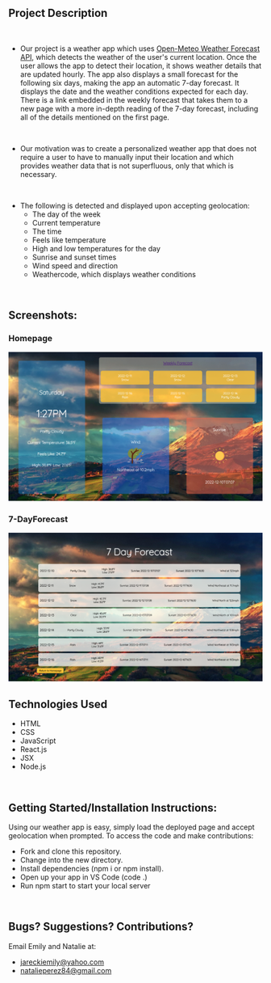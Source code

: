 ## Project Description
<br/>

- Our project is a weather app which uses [Open-Meteo Weather Forecast API](https://open-meteo.com/en/docs), which detects the weather of the user's current location. Once the user allows the app to detect their location, it shows weather details that are updated hourly. The app also displays a small forecast for the following six days, making the app an automatic 7-day forecast. It displays the date and the weather conditions expected for each day. There is a link embedded in the weekly forecast that takes them to a new page with a more in-depth reading of the 7-day forecast, including all of the details mentioned on the first page. 
<br/>

- Our motivation was to create a personalized weather app that does not require a user to have to manually input their location and which provides weather data that is not superfluous, only that which is necessary. 
<br/>

- The following is detected and displayed upon accepting geolocation: 
    -   The day of the week
    -   Current temperature
    -   The time
    -   Feels like temperature
    -   High and low temperatures for the day
    -   Sunrise and sunset times
    -   Wind speed and direction
    -   Weathercode, which displays weather conditions 
    
<br/>

## Screenshots:
### Homepage
![Homepage](./assets/Screen%20Shot%20Homepage.png)
<br/>

### 7-DayForecast
![7-Day Forecast](./assets/Screen%20Shot%207Day%20Forecast.png)

## Technologies Used
- HTML
- CSS
- JavaScript
- React.js
- JSX
- Node.js

<br/>

## Getting Started/Installation Instructions:

Using our weather app is easy, simply load the deployed page and accept geolocation when prompted. To access the code and make contributions:
- Fork and clone this repository.
- Change into the new directory.
- Install dependencies (npm i or npm install).
- Open up your app in VS Code (code .)
- Run npm start to start your local server

<br/>

## Bugs? Suggestions? Contributions? 
Email Emily and Natalie at: 
<br/>
- jareckiemily@yahoo.com
- natalieperez84@gmail.com